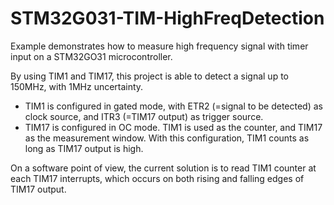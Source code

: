 # STM32G031-TIM-HighFreqDetection
Example demonstrates how to measure high frequency signal with timer input on a STM32GO31 microcontroller.

By using TIM1 and TIM17, this project is able to detect a signal up to 150MHz, with 1MHz uncertainty.

- TIM1 is configured in gated mode, with ETR2 (=signal to be detected) as clock source, and ITR3 (=TIM17 output) as trigger source.
- TIM17 is configured in OC mode.
TIM1 is used as the counter, and TIM17 as the measurement window. With this configuration, TIM1 counts as long as TIM17 output is high.

On a software point of view, the current solution is to read TIM1 counter at each TIM17 interrupts, which occurs on both rising and falling edges of TIM17 output.
